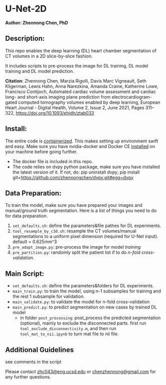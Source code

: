 # U-Net-2D
**Author: Zhennong Chen, PhD**

## Description:
This repo enables the deep learning (DL) heart chamber segmentation of CT volumes in a 2D slice-by-slice fashion.

It includes scripts to pre-process the image for DL training, DL model training and DL model prediction.

**Citation**: Zhennong Chen, Marzia Rigolli, Davis Marc Vigneault, Seth Kligerman, Lewis Hahn, Anna Narezkina, Amanda Craine, Katherine Lowe, Francisco Contijoch, Automated cardiac volume assessment and cardiac long- and short-axis imaging plane prediction from electrocardiogram-gated computed tomography volumes enabled by deep learning, European Heart Journal - Digital Health, Volume 2, Issue 2, June 2021, Pages 311–322, https://doi.org/10.1093/ehjdh/ztab033

## Install:
The entire code is [containerized](https://www.docker.com/resources/what-container). This makes setting up environment swift and easy. Make sure you have nvidia-docker and Docker CE [installed](https://docs.nvidia.com/datacenter/cloud-native/container-toolkit/install-guide.html#docker) on your machine before going further. <br />
- The docker file is included in this repo. <br />
- The code relies on dvpy python package, make sure you have installed the latest version of it. If not, do:
pip uninstall dvpy; pip install git+https://github.com/zhennongchen/dvpy.git#egg=dvpy <br />

## Data Preparation:
To train the model, make sure you have prepared your images and manual/ground truth segmentation. Here is a list of things you need to do for data preparation.
1. ```set_defaults.sh```: define the parameters&file pathes for DL experiments.
2. ```tool_resample_by_c3d.sh```: resample the CT volumes/manual segmentations to a uniform pixel dimension (required for U-Net input). default = 0.625mm^3
3. ```pre_adapt_image.py```: pre-process the image for model *training*
4. ```pre_partition.py```: randomly split the patient list if to do *n-fold cross-validation*.

## Main Script:
- ```set_defaults.sh```: define the parameters&folders for DL experiments.
- ```main_train.py```: to train the model, using n-1 subsamples for training and the rest 1 subsample for validation.
- ```main_validate.py```: to validate the model for n-fold cross-validation
- ```main_predict.py```: to predict segmentation on new cases by trained DL model
    - in folder ```post_processing```: post_process the predicted segmentation (optional), mainly to exclude the disconnected parts. first run ```tool_exclude_disconnectivity.m```, and then run ```tool_mat_to_nii.ipynb``` to turn mat file to nii file.

## Additional Guidelines
see comments in the script

Please contact zhc043@eng.ucsd.edu or chenzhennong@gmail.com for any further questions.
